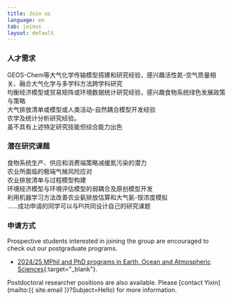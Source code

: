 ```yaml
---
title: Join us
language: en
tab: joinus
layout: default
---
```





<h3>人才需求</h3>
<!-- 换行 -->
GEOS-Chem等大气化学传输模型搭建和研究经验，感兴趣活性氮-空气质量相关、融合大气化学与多学科方法跨学科研究
<br>
均衡经济模型或贸易矩阵或环境数据统计研究经验，感兴趣食物系统绿色发展政策与策略
<br>
大气排放清单或模型或人类活动-自然耦合模型开发经验
<br>
农学及统计分析研究经验。
<br>
虽不具有上述特定研究技能但综合能力出色

<h3>潜在研究课题</h3>
<!-- 换行 -->
食物系统生产、供应和消费端策略减缓氮污染的潜力
<br>
农业所面临的极端气候风险应对
<br>
农业排放清单与过程模型构建
<br>
环境经济模型与环境评估模型的弱耦合及原创模型开发
<br>
利用机器学习方法改善农业氨排放估算和大气氨-铵浓度模拟
<br>
......成功申请的同学可以与PI共同设计自己的研究课题

<h3>申请方式</h3>
<!-- 换行 -->
Prospective students interested in joining the group are encouraged to check out our postgraduate programs.

- [2024/25 MPhil and PhD programs in Earth, Ocean and Atmospheric Sciences](https://fytgs.hkust-gz.edu.cn/programs/2024-25/function-hub/earth-ocean-and-atmospheric-sciences-3){:target="_blank"}.

Postdoctoral researcher positions are also available. Please [contact Yixin](mailto:{{ site.email }}?Subject=Hello) for more information.

